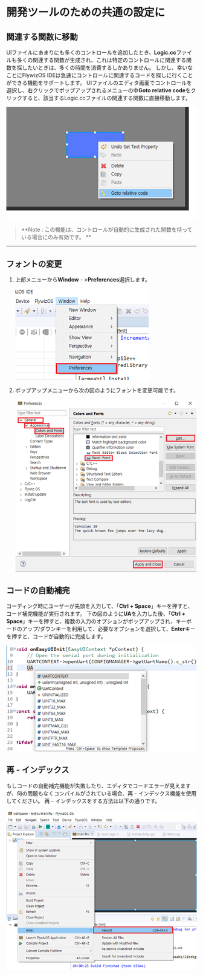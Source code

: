# 開発ツールのための共通の設定に

## <span id = "jump_to_source">関連する関数に移動</span>
 UIファイルにあまりにも多くのコントロールを追加したとき、**Logic.cc**ファイルも多くの関連する関数が生成され、これは特定のコントロールに関連する関数を探したいときは、多くの時間を消費するしかありません。
 しかし、幸いなことにFlywizOS IDEは急速にコントロールに関連するコードを探しに行くことができる機能をサポートします。
 UIファイルのエディタ画面でコントロールを選択し、右クリックでポップアップされるメニューの中**Goto relative code**をクリックすると、該当するLogic.ccファイルの関連する関数に直接移動します。

   ![](assets/ide/jump_to_source.png)

> **Note : この機能は、コントロールが自動的に生成された関数を持っている場合にのみ有効です。 **


---

## フォントの変更
1. 上部メニューから**Window** - >**Preferences**選択します。

      ![](assets/ide/preference.png)

2.  ポップアップメニューから次の図のようにフォントを変更可能です。
  
     ![](assets/ide/set_font.png)

## コードの自動補完
 コーディング時にユーザーが先頭を入力して、「**Ctrl + Space**」キーを押すと、コード補完機能が実行されます。
 下の図のように**UA**を入力した後、「**Ctrl + Space**」キーを押すと、複数の入力のオプションがポップアップされ、キーボードのアップ/ダウンキーを利用して、必要なオプションを選択して、**Enter**キーを押すと、コードが自動的に完成します。

  ![](assets/ide/intelisence.png)


## 再 - インデックス
  もしコードの自動補完機能が失敗したり、エディタでコードエラーが見えますが、何の問題もなくコンパイルがされている場合、再 - インデックス機能を使用してください。
  再 - インデックスをする方法は以下の通りです。

 ![](assets/ide/rebuild_index.gif)  
